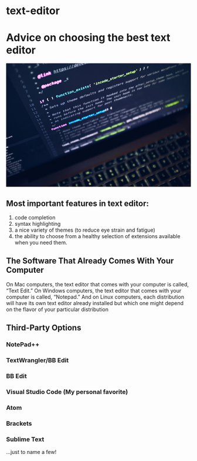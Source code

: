 # text-editor
# Advice on choosing the best text editor
![gray laptop](turned-gray-laptop-computer.jpg)
## Most important features in text editor: 
1. code completion 
2. syntax highlighting
3. a nice variety of themes (to reduce eye strain and
fatigue)
4. the ability to choose from a healthy selection of
extensions available when you need them. 

## The Software That Already Comes With Your Computer
On Mac computers, the text editor that comes with your computer is called,
“Text Edit.” On Windows computers, the text editor that comes with
your computer is called, “Notepad.”
And on Linux computers, each distribution will have its own text
editor already installed but which one might depend on the flavor of
your particular distribution
## Third-Party Options
### NotePad++
### TextWrangler/BB Edit
### BB Edit 
### Visual Studio Code (My personal favorite)
### Atom
### Brackets
### Sublime Text
...just to name a few!
